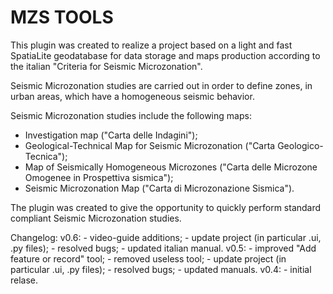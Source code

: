 # MZS TOOLS

This plugin was created to realize a project based on a light and fast SpatiaLite geodatabase for data storage and maps production according to the italian "Criteria for Seismic Microzonation".

Seismic Microzonation studies are carried out in order to define zones, in urban areas, which have a homogeneous seismic behavior.

Seismic Microzonation studies include the following maps:

- Investigation map ("Carta delle Indagini"); 
- Geological-Technical Map for Seismic Microzonation ("Carta Geologico-Tecnica"); 
- Map of Seismically Homogeneous Microzones ("Carta delle Microzone Omogenee in Prospettiva sismica"); 
- Seismic Microzonation Map ("Carta di Microzonazione Sismica"). 

The plugin was created to give the opportunity to quickly perform standard compliant Seismic Microzonation studies.

Changelog:
		v0.6:
				-  video-guide additions;
				-  update project (in particular .ui, .py files);
				-  resolved bugs;
				-  updated italian manual.
		v0.5:
				-  improved "Add feature or record" tool;
				-  removed useless tool;
				-  update project (in particular .ui, .py files);
				-  resolved bugs;
				-  updated manuals.
		v0.4:
				-  initial relase.
